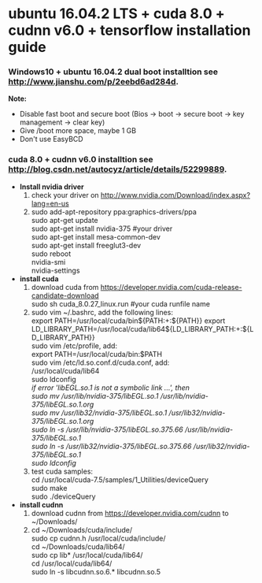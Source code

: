 # ubuntu 16.04.2 LTS + cuda 8.0 + cudnn v6.0 + tensorflow installation guide
### Windows10 + ubuntu 16.04.2 dual boot installtion see http://www.jianshu.com/p/2eebd6ad284d.  
**Note:**  
* Disable fast boot and secure boot (Bios -> boot -> secure boot -> key management -> clear key)   
* Give /boot more space, maybe 1 GB   
* Don't use EasyBCD  
  
### cuda 8.0 + cudnn v6.0 installtion see http://blog.csdn.net/autocyz/article/details/52299889.  
* **Install nvidia driver**  
	1. check your driver on http://www.nvidia.com/Download/index.aspx?lang=en-us  
	2. sudo add-apt-repository ppa:graphics-drivers/ppa  
   	   sudo apt-get update  
	   sudo apt-get install nvidia-375 #your driver  
	   sudo apt-get install mesa-common-dev  
	   sudo apt-get install freeglut3-dev  
	   sudo reboot    
	   nvidia-smi  
	   nvidia-settings  
* **install cuda**  
  	1. download cuda from https://developer.nvidia.com/cuda-release-candidate-download  
	   sudo sh cuda_8.0.27_linux.run #your cuda runfile name  
  	2. sudo vim ~/.bashrc, add the following lines:  
  	   export PATH=/usr/local/cuda/bin${PATH:+:${PATH}}  
  	   export LD_LIBRARY_PATH=/usr/local/cuda/lib64${LD_LIBRARY_PATH:+:${LD_LIBRARY_PATH}}  
  	   sudo vim /etc/profile, add:   
  	   export PATH=/usr/local/cuda/bin:$PATH  
  	   sudo vim /etc/ld.so.conf.d/cuda.conf, add:  
  	   /usr/local/cuda/lib64  
	   sudo ldconfig  
  		*if error 'libEGL.so.1 is not a symbolic link ...', then  
  		sudo mv /usr/lib/nvidia-375/libEGL.so.1 /usr/lib/nvidia-375/libEGL.so.1.org  
  		sudo mv /usr/lib32/nvidia-375/libEGL.so.1 /usr/lib32/nvidia-375/libEGL.so.1.org  
  		sudo ln -s /usr/lib/nvidia-375/libEGL.so.375.66 /usr/lib/nvidia-375/libEGL.so.1  
  		sudo ln -s /usr/lib32/nvidia-375/libEGL.so.375.66 /usr/lib32/nvidia-375/libEGL.so.1  
  		sudo ldconfig*  
  	3. test cuda samples:  
  	   cd /usr/local/cuda-7.5/samples/1_Utilities/deviceQuery  
  	   sudo make  
  	   sudo ./deviceQuery  
* **install cudnn**  
	1. download cudnn from https://developer.nvidia.com/cudnn to ~/Downloads/  
  	2. cd ~/Downloads/cuda/include/  
  	   sudo cp cudnn.h /usr/local/cuda/include/  
  	   cd ~/Downloads/cuda/lib64/  
  	   sudo cp lib* /usr/local/cuda/lib64/    
   	   cd /usr/local/cuda/lib64/  
  	   sudo ln -s libcudnn.so.6.* libcudnn.so.5  

